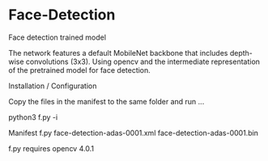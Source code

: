 # Face-Detection
Face detection trained model


The network features a default MobileNet backbone that includes depth-wise convolutions (3x3). Using opencv and the intermediate representation of the pretrained model for face detection.

Installation / Configuration

Copy the files in the manifest to the same folder and run ...

python3 f.py -i <path to image>
  
Manifest 
f.py
face-detection-adas-0001.xml
face-detection-adas-0001.bin

f.py requires opencv 4.0.1
